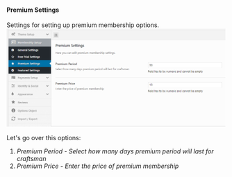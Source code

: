 #### Premium Settings

Settings for setting up premium membership options.![](/assets/75.png)

Let's go over this options:

1. _Premium Period - Select how many days premium period will last for craftsman_
2. _Premium Price - Enter the price of premium membership_



